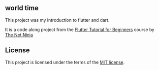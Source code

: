 world time
---

This project was my introduction to flutter and dart.

It is a code along project from the [Flutter Tutorial for Beginners](https://www.youtube.com/playlist?list=PL4cUxeGkcC9jLYyp2Aoh6hcWuxFDX6PBJ) course by [The Net Ninja](https://www.thenetninja.co.uk/)


License
---
This project is licensed under the terms of the [MIT license](https://opensource.org/licenses/MIT).
